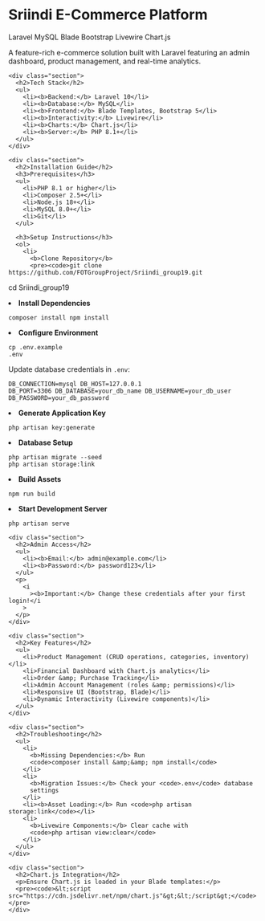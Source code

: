 <!DOCTYPE html>
<html lang="en">
  <head>
    <meta charset="UTF-8" />
  </head>
  <body>
    <h1>Sriindi E-Commerce Platform</h1>
    <p>
      <span class="badge">Laravel</span>
      <span class="badge">MySQL</span>
      <span class="badge">Blade</span>
      <span class="badge">Bootstrap</span>
      <span class="badge">Livewire</span>
      <span class="badge">Chart.js</span>
    </p>
    <p>
      A feature-rich e-commerce solution built with Laravel featuring an admin
      dashboard, product management, and real-time analytics.
    </p>

    <div class="section">
      <h2>Tech Stack</h2>
      <ul>
        <li><b>Backend:</b> Laravel 10</li>
        <li><b>Database:</b> MySQL</li>
        <li><b>Frontend:</b> Blade Templates, Bootstrap 5</li>
        <li><b>Interactivity:</b> Livewire</li>
        <li><b>Charts:</b> Chart.js</li>
        <li><b>Server:</b> PHP 8.1+</li>
      </ul>
    </div>

    <div class="section">
      <h2>Installation Guide</h2>
      <h3>Prerequisites</h3>
      <ul>
        <li>PHP 8.1 or higher</li>
        <li>Composer 2.5+</li>
        <li>Node.js 18+</li>
        <li>MySQL 8.0+</li>
        <li>Git</li>
      </ul>

      <h3>Setup Instructions</h3>
      <ol>
        <li>
          <b>Clone Repository</b>
          <pre><code>git clone https://github.com/FOTGroupProject/Sriindi_group19.git
cd Sriindi_group19</code></pre>
        </li>
        <li>
          <b>Install Dependencies</b>
          <pre><code>composer install
npm install</code></pre>
        </li>
        <li>
          <b>Configure Environment</b>
          <pre><code>cp .env.example .env</code></pre>
          <p>Update database credentials in <code>.env</code>:</p>
          <pre><code>DB_CONNECTION=mysql
DB_HOST=127.0.0.1
DB_PORT=3306
DB_DATABASE=your_db_name
DB_USERNAME=your_db_user
DB_PASSWORD=your_db_password</code></pre>
        </li>
        <li>
          <b>Generate Application Key</b>
          <pre><code>php artisan key:generate</code></pre>
        </li>
        <li>
          <b>Database Setup</b>
          <pre><code>php artisan migrate --seed
php artisan storage:link</code></pre>
        </li>
        <li>
          <b>Build Assets</b>
          <pre><code>npm run build</code></pre>
        </li>
        <li>
          <b>Start Development Server</b>
          <pre><code>php artisan serve</code></pre>
        </li>
      </ol>
    </div>

    <div class="section">
      <h2>Admin Access</h2>
      <ul>
        <li><b>Email:</b> admin@example.com</li>
        <li><b>Password:</b> password123</li>
      </ul>
      <p>
        <i
          ><b>Important:</b> Change these credentials after your first login!</i
        >
      </p>
    </div>

    <div class="section">
      <h2>Key Features</h2>
      <ul>
        <li>Product Management (CRUD operations, categories, inventory)</li>
        <li>Financial Dashboard with Chart.js analytics</li>
        <li>Order &amp; Purchase Tracking</li>
        <li>Admin Account Management (roles &amp; permissions)</li>
        <li>Responsive UI (Bootstrap, Blade)</li>
        <li>Dynamic Interactivity (Livewire components)</li>
      </ul>
    </div>

    <div class="section">
      <h2>Troubleshooting</h2>
      <ul>
        <li>
          <b>Missing Dependencies:</b> Run
          <code>composer install &amp;&amp; npm install</code>
        </li>
        <li>
          <b>Migration Issues:</b> Check your <code>.env</code> database
          settings
        </li>
        <li><b>Asset Loading:</b> Run <code>php artisan storage:link</code></li>
        <li>
          <b>Livewire Components:</b> Clear cache with
          <code>php artisan view:clear</code>
        </li>
      </ul>
    </div>

    <div class="section">
      <h2>Chart.js Integration</h2>
      <p>Ensure Chart.js is loaded in your Blade templates:</p>
      <pre><code>&lt;script src="https://cdn.jsdelivr.net/npm/chart.js"&gt;&lt;/script&gt;</code></pre>
    </div>
  </body>
</html>

